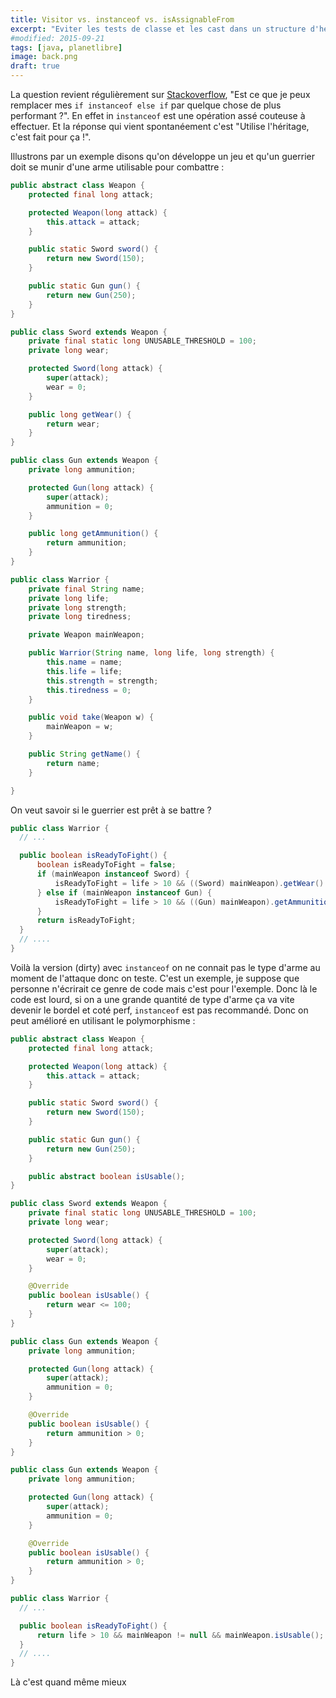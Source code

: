 ```yaml
---
title: Visitor vs. instanceof vs. isAssignableFrom
excerpt: "Eviter les tests de classe et les cast dans un structure d'héritage"
#modified: 2015-09-21
tags: [java, planetlibre]
image: back.png
draft: true
---
```


La question revient régulièrement sur [Stackoverflow](https://stackoverflow.com), "Est ce que je peux remplacer mes
`if instanceof else if` par quelque chose de plus performant ?". En effet in `instanceof` est une opération assé
couteuse à effectuer. Et la réponse qui vient spontanéement c'est "Utilise l'héritage, c'est fait pour ça !".

Illustrons par un exemple disons qu'on développe un jeu et qu'un guerrier doit se munir d'une arme utilisable pour combattre :

```java
public abstract class Weapon {
    protected final long attack;

    protected Weapon(long attack) {
        this.attack = attack;
    }

    public static Sword sword() {
        return new Sword(150);
    }

    public static Gun gun() {
        return new Gun(250);
    }
}
```

```java
public class Sword extends Weapon {
    private final static long UNUSABLE_THRESHOLD = 100;
    private long wear;

    protected Sword(long attack) {
        super(attack);
        wear = 0;
    }

    public long getWear() {
        return wear;
    }
}
```

```java
public class Gun extends Weapon {
    private long ammunition;

    protected Gun(long attack) {
        super(attack);
        ammunition = 0;
    }

    public long getAmmunition() {
        return ammunition;
    }
}
```

```java
public class Warrior {
    private final String name;
    private long life;
    private long strength;
    private long tiredness;

    private Weapon mainWeapon;

    public Warrior(String name, long life, long strength) {
        this.name = name;
        this.life = life;
        this.strength = strength;
        this.tiredness = 0;
    }

    public void take(Weapon w) {
        mainWeapon = w;
    }

    public String getName() {
        return name;
    }

}
```

On veut savoir si le guerrier est prêt à se battre ?

```java
public class Warrior {
  // ...

  public boolean isReadyToFight() {
      boolean isReadyToFight = false;
      if (mainWeapon instanceof Sword) {
          isReadyToFight = life > 10 && ((Sword) mainWeapon).getWear() <= 100;
      } else if (mainWeapon instanceof Gun) {
          isReadyToFight = life > 10 && ((Gun) mainWeapon).getAmmunition() > 0;
      }
      return isReadyToFight;
  }
  // ....
}
```

Voilà la version (dirty) avec `instanceof` on ne connait pas le type d'arme au moment de l'attaque donc on teste. C'est un exemple, je suppose que personne
n'écrirait ce genre de code mais c'est pour l'exemple. Donc là le code est lourd, si on a une grande quantité de type d'arme ça va vite devenir le bordel
et coté perf, `instanceof` est pas recommandé. Donc on peut amélioré en utilisant le polymorphisme :

```java
public abstract class Weapon {
    protected final long attack;

    protected Weapon(long attack) {
        this.attack = attack;
    }

    public static Sword sword() {
        return new Sword(150);
    }

    public static Gun gun() {
        return new Gun(250);
    }

    public abstract boolean isUsable();
}
```

```java
public class Sword extends Weapon {
    private final static long UNUSABLE_THRESHOLD = 100;
    private long wear;

    protected Sword(long attack) {
        super(attack);
        wear = 0;
    }

    @Override
    public boolean isUsable() {
        return wear <= 100;
    }
}
```

```java
public class Gun extends Weapon {
    private long ammunition;

    protected Gun(long attack) {
        super(attack);
        ammunition = 0;
    }

    @Override
    public boolean isUsable() {
        return ammunition > 0;
    }
}
```

```java
public class Gun extends Weapon {
    private long ammunition;

    protected Gun(long attack) {
        super(attack);
        ammunition = 0;
    }

    @Override
    public boolean isUsable() {
        return ammunition > 0;
    }
}
```

```java
public class Warrior {
  // ...

  public boolean isReadyToFight() {
      return life > 10 && mainWeapon != null && mainWeapon.isUsable();
  }
  // ....
}
```
Là c'est quand même mieux
